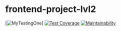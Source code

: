 # frontend-project-lvl2
[![MyTestingOne](https://github.com/uzakovnikita/frontend-project-lvl2/workflows/MyTestingOne/badge.svg)]
[![Test Coverage](https://api.codeclimate.com/v1/badges/47ba2bdeda3cbf46dca9/test_coverage)](https://codeclimate.com/github/uzakovnikita/frontend-project-lvl2/test_coverage)
[![Maintainability](https://api.codeclimate.com/v1/badges/47ba2bdeda3cbf46dca9/maintainability)](https://codeclimate.com/github/uzakovnikita/frontend-project-lvl2/maintainability)
